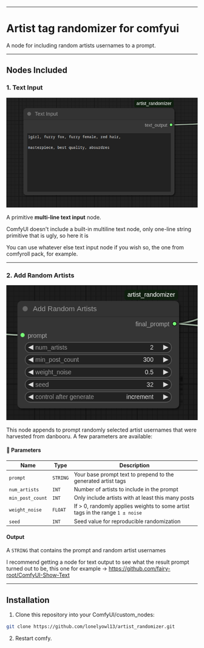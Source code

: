 
---

# Artist tag randomizer for comfyui

A node for including random artists usernames to a prompt. 

---

## Nodes Included

### 1. **Text Input**

![Text input example](images/text_input.png)

A primitive **multi-line text input** node.

ComfyUI doesn't include a built-in multiline text node, only one-line string primitive that is ugly, so here it is

You can use whatever else text input node if you wish so, the one from comfyroll pack, for example.

---

### 2. **Add Random Artists**

![Random artists example](images/random_artists.png)


This node appends to prompt randomly selected artist usernames that were harvested from danbooru.
A few parameters are available:

#### 🔧 Parameters

| Name             | Type     | Description                                                                   |
| ---------------- | -------- | ----------------------------------------------------------------------------- |
| `prompt`         | `STRING` | Your base prompt text to prepend to the generated artist tags                 |
| `num_artists`    | `INT`    | Number of artists to include in the prompt                                    |
| `min_post_count` | `INT`    | Only include artists with at least this many posts                            |
| `weight_noise`   | `FLOAT`  | If > 0, randomly applies weights to some artist tags in the range `1 ± noise` |
| `seed`           | `INT`    | Seed value for reproducible randomization                                     |


#### Output

A `STRING` that contains the prompt and random artist usernames

I recommend getting a node for text output to see what the result prompt turned out to be, this one for example -> https://github.com/fairy-root/ComfyUI-Show-Text 

---

## Installation

1. Clone this repository into your ComfyUI/custom_nodes:

```bash
git clone https://github.com/lonelyowl13/artist_randomizer.git
```

2. Restart comfy.
